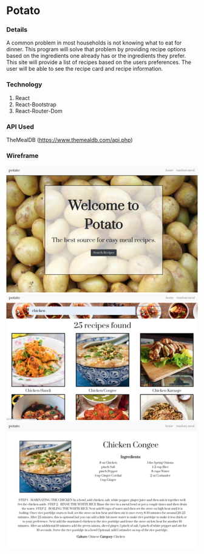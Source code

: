 # Potato
### Details
A common problem in most households is not knowing what to eat for dinner. This program will solve that problem by providing recipe options based on the ingredients one already has or the ingredients they prefer.
This site will provide a list of recipes based on the users preferences.
The user will be able to see the recipe card and recipe information.


### Technology 

1. React
2. React-Bootstrap
3. React-Router-Dom


### API Used

TheMealDB (https://www.themealdb.com/api.php)

### Wireframe
![](public/wireframes/ScreenShot1.png)
![](public/wireframes/ScreenShot2.png)
![](public/wireframes/ScreenShot3.png)

